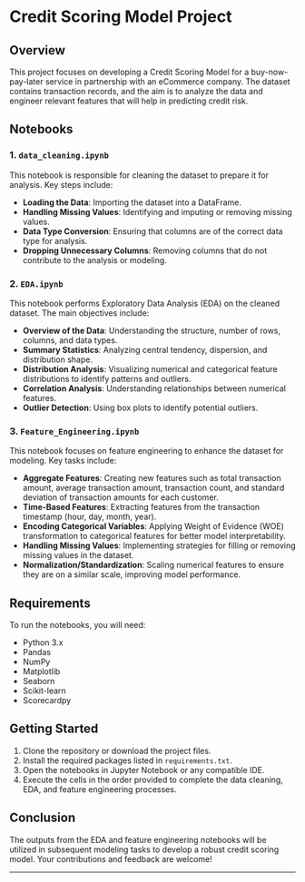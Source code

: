 # Credit Scoring Model Project

## Overview
This project focuses on developing a Credit Scoring Model for a buy-now-pay-later service in partnership with an eCommerce company. The dataset contains transaction records, and the aim is to analyze the data and engineer relevant features that will help in predicting credit risk.

## Notebooks

### 1. `data_cleaning.ipynb`
This notebook is responsible for cleaning the dataset to prepare it for analysis. Key steps include:
- **Loading the Data**: Importing the dataset into a DataFrame.
- **Handling Missing Values**: Identifying and imputing or removing missing values.
- **Data Type Conversion**: Ensuring that columns are of the correct data type for analysis.
- **Dropping Unnecessary Columns**: Removing columns that do not contribute to the analysis or modeling.

### 2. `EDA.ipynb`
This notebook performs Exploratory Data Analysis (EDA) on the cleaned dataset. The main objectives include:
- **Overview of the Data**: Understanding the structure, number of rows, columns, and data types.
- **Summary Statistics**: Analyzing central tendency, dispersion, and distribution shape.
- **Distribution Analysis**: Visualizing numerical and categorical feature distributions to identify patterns and outliers.
- **Correlation Analysis**: Understanding relationships between numerical features.
- **Outlier Detection**: Using box plots to identify potential outliers.


### 3. `Feature_Engineering.ipynb`
This notebook focuses on feature engineering to enhance the dataset for modeling. Key tasks include:
- **Aggregate Features**: Creating new features such as total transaction amount, average transaction amount, transaction count, and standard deviation of transaction amounts for each customer.
- **Time-Based Features**: Extracting features from the transaction timestamp (hour, day, month, year).
- **Encoding Categorical Variables**: Applying Weight of Evidence (WOE) transformation to categorical features for better model interpretability.
- **Handling Missing Values**: Implementing strategies for filling or removing missing values in the dataset.
- **Normalization/Standardization**: Scaling numerical features to ensure they are on a similar scale, improving model performance.


## Requirements
To run the notebooks, you will need:
- Python 3.x
- Pandas
- NumPy
- Matplotlib
- Seaborn
- Scikit-learn
- Scorecardpy


## Getting Started
1. Clone the repository or download the project files.
2. Install the required packages listed in `requirements.txt`.
3. Open the notebooks in Jupyter Notebook or any compatible IDE.
4. Execute the cells in the order provided to complete the data cleaning, EDA, and feature engineering processes.


## Conclusion
The outputs from the EDA and feature engineering notebooks will be utilized in subsequent modeling tasks to develop a robust credit scoring model. Your contributions and feedback are welcome!

---

